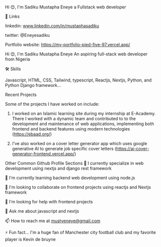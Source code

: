 Hi 😊, I'm Sadiku Mustapha Eneye
a Fullstack web developer

🔗 Links

linkedin: www.linkedin.com/in/mustaphasadiku

twitter: @Eneyesadiku

Portfolio website: https://my-portfolio-pied-five-97.vercel.app/

Hi 😊, I'm Sadiku Mustapha Eneye
An aspiring full-stack web developer from Nigeria

🛠 Skills

Javascript, HTML, CSS, Tailwind, typescript, Reactjs, Nextjs, Python, and Python Django framework...

Recent Projects

Some of the projects I have worked on include:
1. I worked on an Islamic learning site during my internship at E-Academy. There I worked with a dynamic team and contributed to to the development and maintenance of web applications, implementing both frontend and backend features using modern technologies (https://ebaad.org/)

2. I've also worked on a cover letter generator app which uses google generative AI to generate job specific cover letters (https://ai-cover-generator-frontend.vercel.app/)

Other Common Github Profile Sections
👦 I currently specialize in web development using nextjs and django rest framework

🧠 I'm currently learning backend web development using node.js

👦 I'm looking to collaborate on frontend projects using reactjs and Nextjs framework

🤔 I'm looking for help with frontend projects

💬 Ask me about javascript and nextjs

📫 How to reach me at mustyeneye@gmail.com

⚡️ Fun fact... I'm a huge fan of Manchester city football club and my favorite player is Kevin de bruyne
